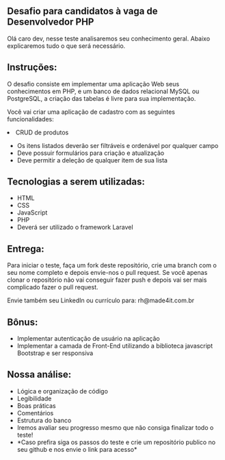 <h2>Desafio para candidatos à vaga de Desenvolvedor PHP</h2>
    <p>Olá caro dev, nesse teste analisaremos seu conhecimento geral. Abaixo explicaremos tudo o que será necessário.</p>
<h2>Instruções:</h2>
    <p>O desafio consiste em implementar uma aplicação Web seus conhecimentos em PHP, e um banco de dados relacional MySQL ou PostgreSQL, a criação das tabelas é livre para sua implementação.</p>
    <p>Você vai criar uma aplicação de cadastro com as seguintes funcionalidades:</p>
    <li>CRUD de produtos</li>
        <ul>
            <li>Os itens listados deverão ser filtráveis e ordenável por qualquer campo</li>
            <li>Deve possuir formulários para criação e atualização</li>
            <li>Deve permitir a deleção de qualquer item de sua lista</li>
        </ul>
<h2>Tecnologias a serem utilizadas:</h2>
    <ul>
        <li>HTML</li>
        <li>CSS</li>
        <li>JavaScript</li>
        <li>PHP</li>
        <li>Deverá ser utilizado o framework Laravel</li>
    </ul>
<h2>Entrega:</h2>
    <p>Para iniciar o teste, faça um fork deste repositório, crie uma branch com o seu nome completo e depois envie-nos o pull request. Se você apenas clonar o repositório não vai conseguir fazer push e depois vai ser mais complicado fazer o pull request.</p>
    <p>Envie também seu LinkedIn ou currículo para: rh@made4it.com.br</p>
<h2>Bônus:</h2>
    <ul>
        <li>Implementar autenticação de usuário na aplicação</li>
        <li>Implementar a camada de Front-End utilizando a biblioteca javascript Bootstrap e ser responsiva</li>
    </ul>
<h2>Nossa análise:</h2>
    <ul>
        <li>Lógica e organização de código</li>
        <li>Legibilidade</li>
        <li>Boas práticas</li>
        <li>Comentários</li>
        <li>Estrutura do banco</li>
        <li>Iremos avaliar seu progresso mesmo que não consiga finalizar todo o teste!</li>
        <li>*Caso prefira siga os passos do teste e crie um repositório publico no seu github e nos envie o link para acesso*</li>
    </ul>
